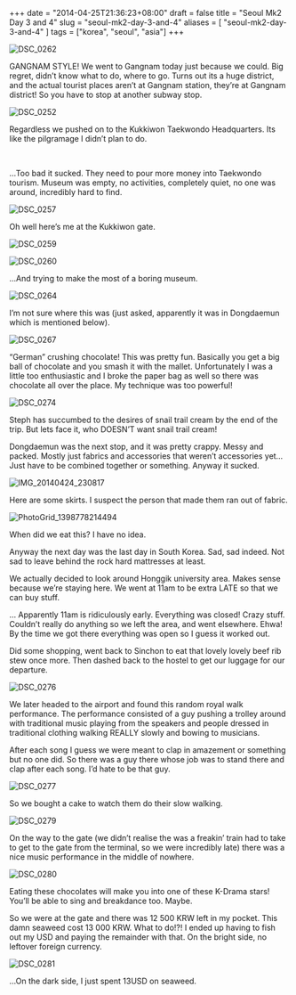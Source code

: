 +++
date = "2014-04-25T21:36:23+08:00"
draft = false
title = "Seoul Mk2 Day 3 and 4"
slug = "seoul-mk2-day-3-and-4"
aliases = [
	"seoul-mk2-day-3-and-4"
]
tags = ["korea", "seoul", "asia"]
+++


![DSC_0262](/images/2014/05/dsc_0262.jpg)

GANGNAM STYLE! We went to Gangnam today just because we could. Big regret, didn’t know what to do, where to go. Turns out its a huge district, and the actual tourist places aren’t at Gangnam station, they’re at Gangnam district! So you have to stop at another subway stop.


![DSC_0252](/images/2014/05/dsc_0252.jpg)

Regardless we pushed on to the Kukkiwon Taekwondo Headquarters. Its like the pilgramage I didn’t plan to do.

 

…Too bad it sucked. They need to pour more money into Taekwondo tourism. Museum was empty, no activities, completely quiet, no one was around, incredibly hard to find.


![DSC_0257](/images/2014/05/dsc_0257.jpg)

Oh well here’s me at the Kukkiwon gate.

![DSC_0259](/images/2014/05/dsc_0259.jpg)


![DSC_0260](/images/2014/05/dsc_0260.jpg)

…And trying to make the most of a boring museum.


![DSC_0264](/images/2014/05/dsc_0264.jpg)

I’m not sure where this was (just asked, apparently it was in Dongdaemun which is mentioned below).


![DSC_0267](/images/2014/05/dsc_0267.jpg)

“German” crushing chocolate! This was pretty fun. Basically you get a big ball of chocolate and you smash it with the mallet. Unfortunately I was a little too enthusiastic and I broke the paper bag as well so there was chocolate all over the place. My technique was too powerful!

![DSC_0274](/images/2014/05/dsc_0274.jpg)

Steph has succumbed to the desires of snail trail cream by the end of the trip. But lets face it, who DOESN’T want snail trail cream!

Dongdaemun was the next stop, and it was pretty crappy. Messy and packed. Mostly just fabrics and accessories that weren’t accessories yet… Just have to be combined together or something. Anyway it sucked.


![IMG_20140424_230817](/images/2014/05/img_20140424_230817.jpg)

Here are some skirts. I suspect the person that made them ran out of fabric.


![PhotoGrid_1398778214494](/images/2014/05/photogrid_1398778214494.jpg)

When did we eat this? I have no idea.

Anyway the next day was the last day in South Korea. Sad, sad indeed. Not sad to leave behind the rock hard mattresses at least.

We actually decided to look around Honggik university area. Makes sense because we’re staying here. We went at 11am to be extra LATE so that we can buy stuff.

… Apparently 11am is ridiculously early. Everything was closed! Crazy stuff. Couldn’t really do anything so we left the area, and went elsewhere. Ehwa! By the time we got there everything was open so I guess it worked out.

Did some shopping, went back to Sinchon to eat that lovely lovely beef rib stew once more. Then dashed back to the hostel to get our luggage for our departure.


![DSC_0276](/images/2014/05/dsc_0276.jpg)

We later headed to the airport and found this random royal walk performance. The performance consisted of a guy pushing a trolley around with traditional music playing from the speakers and people dressed in traditional clothing walking REALLY slowly and bowing to musicians.

After each song I guess we were meant to clap in amazement or something but no one did. So there was a guy there whose job was to stand there and clap after each song. I’d hate to be that guy.


![DSC_0277](/images/2014/05/dsc_0277.jpg)

So we bought a cake to watch them do their slow walking.


![DSC_0279](/images/2014/05/dsc_0279.jpg)

On the way to the gate (we didn’t realise the was a freakin’ train had to take to get to the gate from the terminal, so we were incredibly late) there was a nice music performance in the middle of nowhere.


![DSC_0280](/images/2014/05/dsc_0280.jpg)

Eating these chocolates will make you into one of these K-Drama stars! You’ll be able to sing and breakdance too. Maybe.

So we were at the gate and there was 12 500 KRW left in my pocket. This damn seaweed cost 13 000 KRW. What to do!?! I ended up having to fish out my USD and paying the remainder with that. On the bright side, no leftover foreign currency.


![DSC_0281](/images/2014/05/dsc_0281.jpg)

…On the dark side, I just spent 13USD on seaweed.
